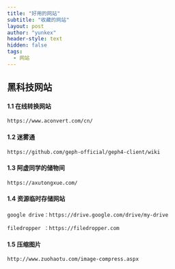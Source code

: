 ```yaml
---
title: "好用的网站"
subtitle: "收藏的网站"
layout: post
author: "yunkex"
header-style: text
hidden: false
tags:
  - 网站
---
```



黑科技网站
------

#### 1.1 在线转换网站

```http
https://www.aconvert.com/cn/
```

#### 1.2 迷雾通

```http
https://github.com/geph-official/geph4-client/wiki
```

#### 1.3 阿虚同学的储物间

```http
https://axutongxue.com/
```

#### 1.4 资源临时存储网站

```http
google drive：https://drive.google.com/drive/my-drive

filedropper ：https://filedropper.com
```

####  1.5 压缩图片

```http
http://www.zuohaotu.com/image-compress.aspx
```



